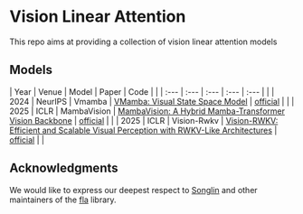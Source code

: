 # Vision Linear Attention

This repo aims at providing a collection of vision linear attention models

## Models

| Year | Venue | Model | Paper | Code | |
| :--- | :--- | :--- | :--- | :--- | |
| 2024 | NeurIPS | Vmamba | [VMamba: Visual State Space Model](https://arxiv.org/abs/2401.10166) | [official](https://github.com/MzeroMiko/VMamba) | |
| 2025 | ICLR | MambaVision | [MambaVision: A Hybrid Mamba-Transformer Vision Backbone](https://arxiv.org/abs/2407.08083) | [official](https://github.com/NVlabs/MambaVision) | |
| 2025 | ICLR | Vision-Rwkv | [Vision-RWKV: Efficient and Scalable Visual Perception with RWKV-Like Architectures](https://arxiv.org/abs/2403.02308) | [official](https://github.com/OpenGVLab/Vision-RWKV) | |

## Acknowledgments
We would like to express our deepest respect to [Songlin](https://github.com/sustcsonglin) and other maintainers of the [fla](https://github.com/fla-org/flash-linear-attention) library.